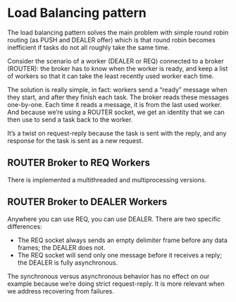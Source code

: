 # Load Balancing pattern

The load balancing pattern solves the main problem with simple round robin routing (as PUSH and DEALER offer) which is that round robin becomes inefficient if tasks do not all roughly take the same time.

Consider the scenario of a worker (DEALER or REQ) connected to a broker (ROUTER): the broker has to know when the worker is ready, and keep a list of workers so that it can take the least recently used worker each time.

The solution is really simple, in fact: workers send a “ready” message when they start, and after they finish each task. The broker reads these messages one-by-one. Each time it reads a message, it is from the last used worker. And because we’re using a ROUTER socket, we get an identity that we can then use to send a task back to the worker.

It’s a twist on request-reply because the task is sent with the reply, and any response for the task is sent as a new request.

## ROUTER Broker to REQ Workers

There is implemented a multithreaded and multiprocessing versions.

## ROUTER Broker to DEALER Workers

Anywhere you can use REQ, you can use DEALER. There are two specific differences:

- The REQ socket always sends an empty delimiter frame before any data frames; the DEALER does not.
- The REQ socket will send only one message before it receives a reply; the DEALER is fully asynchronous.

The synchronous versus asynchronous behavior has no effect on our example because we’re doing strict request-reply. It is more relevant when we address recovering from failures.

